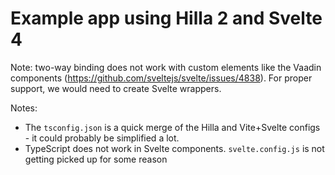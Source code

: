 # Example app using Hilla 2 and Svelte 4

Note: two-way binding does not work with custom elements like the Vaadin components (https://github.com/sveltejs/svelte/issues/4838).
For proper support, we would need to create Svelte wrappers.

Notes:
- The `tsconfig.json` is a quick merge of the Hilla and Vite+Svelte configs - it could probably be simplified a lot.
- TypeScript does not work in Svelte components. `svelte.config.js` is not getting picked up for some reason